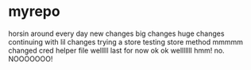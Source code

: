 # myrepo
horsin around
every day
new changes
big changes 
huge changes
continuing with lil changes
trying a store
testing store method
mmmmm
changed cred helper file
welllll
last for now
ok
ok welllllll hmm!
no. NOOOOOOO!
